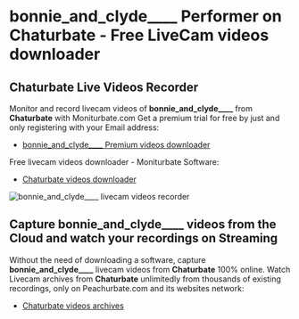 # bonnie_and_clyde____ Performer on Chaturbate - Free LiveCam videos downloader

## Chaturbate Live Videos Recorder

Monitor and record livecam videos of **bonnie_and_clyde____** from **Chaturbate** with Moniturbate.com
Get a premium trial for free by just and only registering with your Email address:
* [bonnie_and_clyde____ Premium videos downloader](https://moniturbate.com/request-demo-licence-key.html)

Free livecam videos downloader - Moniturbate Software:
* [Chaturbate videos downloader](https://moniturbate.com/moniturbate-download-software.html)

![bonnie_and_clyde____ livecam videos recorder](https://peachurnet.com/templates/moniturbate-software.png)


## Capture bonnie_and_clyde____ videos from the Cloud and watch your recordings on Streaming

Without the need of downloading a software, capture **bonnie_and_clyde____** livecam videos from **Chaturbate** 100% online.
Watch Livecam archives from **Chaturbate** unlimitedly from thousands of existing recordings, only on Peachurbate.com and its websites network:
* [Chaturbate videos archives](https://peachurnet.com/)